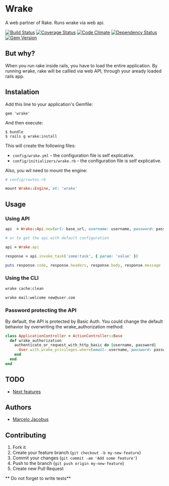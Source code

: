 # Wrake

A web partner of Rake. Runs wrake via web api.

[![Build Status](https://travis-ci.org/mjacobus/wrake.png?branch=master)](https://travis-ci.org/mjacobus/wrake)
[![Coverage Status](https://coveralls.io/repos/mjacobus/wrake/badge.png)](https://coveralls.io/r/mjacobus/wrake)
[![Code Climate](https://codeclimate.com/github/mjacobus/wrake.png)](https://codeclimate.com/github/mjacobus/wrake)
[![Dependency Status](https://gemnasium.com/mjacobus/wrake.png)](https://gemnasium.com/mjacobus/wrake)
[![Gem Version](https://badge.fury.io/rb/wrake.png)](http://badge.fury.io/rb/wrake)

## But why?

When you run rake inside rails, you have to load the entire application. By running wrake,
rake will be callled via web API, through your aready loaded rails app.

## Instalation

Add this line to your application's Gemfile:

    gem 'wrake'

And then execute:

    $ bundle
    $ rails g wrake:install

This will create the following files:

- ```config/wrake.yml``` - the configuration file is self explicative.
- ```config/initializers/wrake.rb``` - the configuration file is self explicative.

Also, you wil need to mount the engine:

```ruby
# config/routes.rb

mount Wrake::Engine, at: 'wrake'
```

## Usage

### Using API
```ruby
api  = Wrake::Api.new(url: base_url, username: username, password: password)

# or to get the api with default configuration

api = Wrake.api

response = api.invoke_task('some:task', { param: 'value' })

puts response.code, response.headers, response.body, response.message

```

### Using the CLI

```bash
wrake cache:clean

wrake mail:welcome new@user.com
```

### Password protecting the API

By default, the API is protected by Basic Auth. You could change the default behavior
by overwriting the wrake_authorization method:

```ruby
class ApplicationController < ActionController::Base
  def wrake_authorization
    authenticate_or_request_with_http_basic do |username, password|
      User.with_wrake_privileges.where(email: username, password: password).first!
    end
  end
end
```


## TODO

- [Next features](https://github.com/mjacobus/wrake/issues?labels=enhancement&page=1&state=open)

## Authors

- [Marcelo Jacobus](https://github.com/mjacobus)

## Contributing

1. Fork it
2. Create your feature branch (`git checkout -b my-new-feature`)
3. Commit your changes (`git commit -am 'Add some feature'`)
4. Push to the branch (`git push origin my-new-feature`)
5. Create new Pull Request

** Do not forget to write tests**
